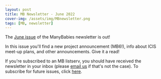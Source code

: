 ```yaml
---
layout: post
title: MB Newsletter - June 2022
cover-img: /assets/img/MBnewsletter.png
tags: [MB, newsletter]
---
```


The [June issue](https://mailchi.mp/7787d7a73886/mb-newsletter-june) of the ManyBabies newsletter is out! 

In this issue you'll find a new project announcement (MB6!), info about ICIS meet-up plans, and other announcements. Give it a read!

If you're subscribed to an MB listserv, you should have received the newsletter in your inbox (please [email us](mailto:manybabiesconsortium@gmail.com) if that's not the case). To subscribe for future issues, click [here](https://t.co/7zxifYO7qN?amp=1).
